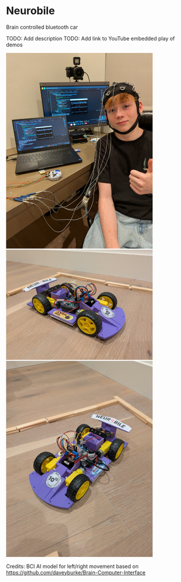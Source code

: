 # Neurobile
Brain controlled bluetooth car

TODO: Add description
TODO: Add link to YouTube embedded play of demos

<img src="https://github.com/joshuajamesburke/Neurobile/blob/main/josh.jpg" width=400/>
<img src="https://github.com/joshuajamesburke/Neurobile/blob/main/car1.jpg" width=400/><img src="https://github.com/joshuajamesburke/Neurobile/blob/main/car2.jpg" width=400/>

Credits:
BCI AI model for left/right movement based on <a src="https://github.com/daveyburke/Brain-Computer-Interface">https://github.com/daveyburke/Brain-Computer-Interface</a>
